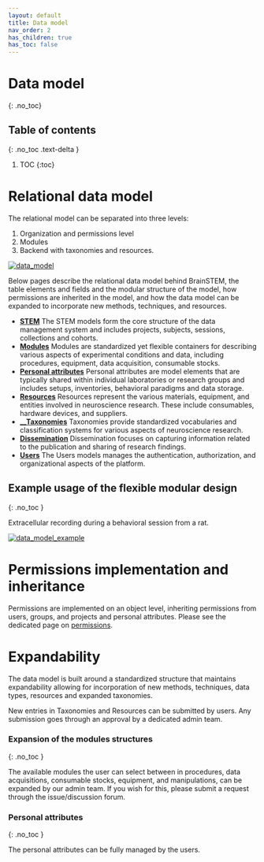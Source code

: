 ```yaml
---
layout: default
title: Data model
nav_order: 2
has_children: true
has_toc: false
---
```

# Data model
{: .no_toc}

## Table of contents
{: .no_toc .text-delta }

1. TOC
{:toc}

# Relational data model
The relational model can be separated into three levels:
1. Organization and permissions level
2. Modules
3. Backend with taxonomies and resources.

[![data_model](https://support.brainstem.org/assets/images/data_model_v6.png)](https://support.brainstem.org/assets/images/data_model_v6.png)

Below pages describe the relational data model behind BrainSTEM, the table elements and fields and the modular structure of the model, how permissions are inherited in the model, and how the data model can be expanded to incorporate new methods, techniques, and resources.

- [__STEM__](/datamodel/stem/) The STEM models form the core structure of the data management system and includes projects, subjects, sessions, collections and cohorts.
- [__Modules__](/datamodel/modules/) Modules are standardized yet flexible containers for describing various aspects of experimental conditions and data, including procedures, equipment, data acquisition, consumable stocks. 
- [__Personal attributes__](/datamodel/personal_attributes/) Personal attributes are model elements that are typically shared within individual laboratories or research groups and includes setups, inventories, behavioral paradigms and data storage.
- [__Resources__](/datamodel/resources/) Resources represent the various materials, equipment, and entities involved in neuroscience research. These include consumables, hardware devices, and suppliers.
- [____Taxonomies__](/datamodel/taxonomies/) Taxonomies provide standardized vocabularies and classification systems for various aspects of neuroscience research.
- [__Dissemination__](/datamodel/dissemination/) Dissemination focuses on capturing information related to the publication and sharing of research findings.
- [__Users__](/datamodel/users/) The Users models manages the authentication, authorization, and organizational aspects of the platform.

## Example usage of the flexible modular design
{: .no_toc }

Extracellular recording during a behavioral session from a rat. 

[![data_model_example](https://support.brainstem.org/assets/images/data_model_example_v6.png)](https://support.brainstem.org/assets/images/data_model_example_v6.png)

# Permissions implementation and inheritance
Permissions are implemented on an object level, inheriting permissions from users, groups, and projects and personal attributes. Please see the dedicated page on [permissions](/datamodel/permissions/).

# Expandability
The data model is built around a standardized structure that maintains expandability allowing for incorporation of new methods, techniques, data types, resources and expanded taxonomies.

New entries in Taxonomies and Resources can be submitted by users. Any submission goes through an approval by a dedicated admin team.

### Expansion of the modules structures
{: .no_toc }

The available modules the user can select between in procedures, data acquisitions, consumable stocks, equipment, and manipulations, can be expanded by our admin team. If you wish for this, please submit a request through the issue/discussion forum. 

### Personal attributes
{: .no_toc }

The personal attributes can be fully managed by the users.
